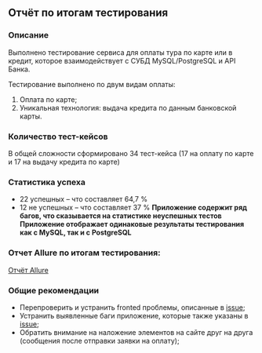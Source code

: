 ## Отчёт по итогам тестирования

### Описание

Выполнено тестирование сервиса для оплаты тура по карте или в кредит, которое взаимодействует с СУБД MySQL/PostgreSQL и API Банка.

Тестирование выполнено по двум видам оплаты:
1. Оплата по карте;
1. Уникальная технология: выдача кредита по данным банковской карты.

### Количество тест-кейсов
В общей сложности сформировано 34 тест-кейса (17 на оплату по карте и 17 на выдачу кредита по карте)

### Статистика успеха
* 22 успешных – что составляет 64,7 %
* 12 не успешных – что составляет 37 %
**Приложение содержит ряд багов, что сказывается на статистике неуспешных тестов**
**Приложение отображает одинаковые результаты тестирования как с MySQL, так и с PostgreSQL**

### Отчет Allure по итогам тестирования:
[Отчёт Allure](https://github.com/Serrgif/Diplom/issues/1)

### Общие рекомендации
* Перепроверить и устранить fronted проблемы, описанные в [issue](https://github.com/Serrgif/Diplom/issues);
* Устранить выявленные баги приложение, которые также указаны в [issue](https://github.com/Serrgif/Diplom/issues);
* Обратить внимание на наложение элементов на сайте друг на друга (сообщения после отправки заявки на оплату);